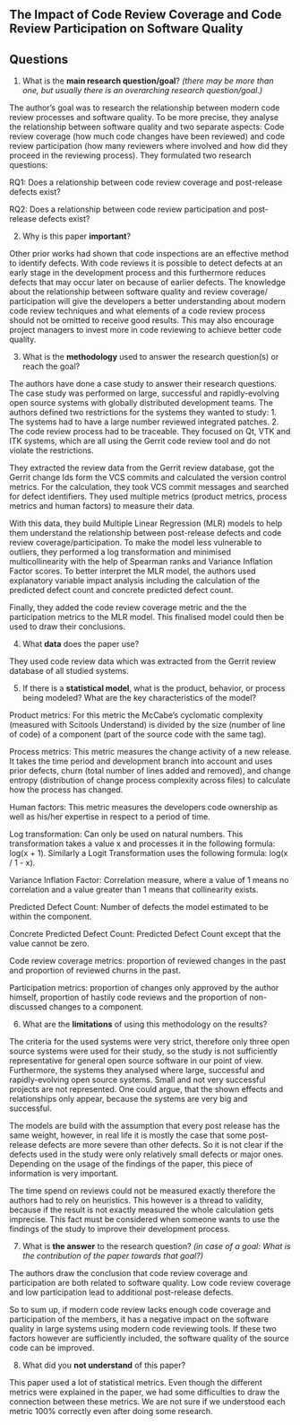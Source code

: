 ## The Impact of Code Review Coverage and Code Review Participation on Software Quality

## Questions

1. What is the **main research question/goal**? _(there may be more than one, but usually there is an overarching research question/goal.)_

The author’s goal was to research the relationship between modern code review processes and software quality. To be more precise, they analyse the relationship between software quality and two separate aspects: Code review coverage (how much code changes have been reviewed) and code review participation (how many reviewers where involved and how did they proceed in the reviewing process). They formulated two research questions:

RQ1: Does a relationship between code review coverage and post-release defects exist?

RQ2: Does a relationship between code review participation and post-release defects exist?

2. Why is this paper **important**?

Other prior works had shown that code inspections are an effective method to identify defects. With code reviews it is possible to detect defects at an early stage in the development process and this furthermore reduces defects that may occur later on because of earlier defects. 
The knowledge about the relationship between software quality and  review coverage/ participation will give the developers a better understanding about modern code review techniques and what elements of a code review process should not be omitted to receive good results. This may also encourage project managers to invest more in code reviewing to achieve better code quality.

3. What is the **methodology** used to answer the research question(s) or reach the goal?

The authors have done a case study to answer their research questions. The case study was performed on large, successful and rapidly-evolving open source systems with globally distributed development teams. The authors defined two restrictions for the systems they wanted to study: 1. The systems had to have a large number reviewed integrated patches. 2. The code review process had to be traceable. They focused on Qt, VTK and ITK systems, which are all using the Gerrit code review tool and do not violate the restrictions. 

They extracted the review data from the Gerrit review database, got the Gerrit change Ids form the VCS commits and calculated the version control metrics. For the calculation, they took VCS commit messages and searched for defect identifiers. They used multiple metrics (product metrics, process metrics and human factors) to measure their data. 

With this data, they build Multiple Linear Regression (MLR) models to help them understand the relationship between post-release defects and code review coverage/participation. To make the model less vulnerable to outliers, they performed a log transformation and minimised multicollinearity with the help of Spearman ranks and Variance Inflation Factor scores. To better interpret the MLR model, the authors used explanatory variable impact analysis including the calculation of the predicted defect count and concrete predicted defect count. 

Finally, they added the code review coverage metric and the the participation metrics to the MLR model. This finalised model could then be used to draw their conclusions.

4. What **data** does the paper use?

They used code review data which was extracted from the Gerrit review database of all studied systems.

5. If there is a **statistical model**, what is the product, behavior, or process being modeled? What are the key characteristics of the model?

Product metrics: For this metric the McCabe’s cyclomatic complexity (measured with Scitools Understand) is divided by the size (number of line of code) of a component (part of the source code with the same tag).

Process metrics: This metric measures the change activity of a new release. It takes the time period and development branch into account and uses prior defects, churn (total number of lines added and removed), and change entropy (distribution of change process complexity across files) to calculate how the process has changed. 

Human factors: This metric measures the developers code ownership as well as his/her expertise in respect to a period of time.

Log transformation: Can only be used on natural numbers. This transformation takes a value x and processes it in the following formula: log(x + 1). Similarly a Logit Transformation uses the following formula: log(x / 1 - x). 

Variance Inflation Factor: Correlation measure, where a value of 1 means no correlation and a value greater than 1 means that collinearity exists.

Predicted Defect Count: Number of defects the model estimated to be within the component.

Concrete Predicted Defect Count: Predicted Defect Count except that the value cannot be zero. 

Code review coverage metrics: proportion of reviewed changes in the past and proportion of reviewed churns in the past. 

Participation metrics: proportion of changes only approved by the author himself, proportion of hastily code reviews and the proportion of non-discussed changes to a component. 

6. What are the **limitations** of using this methodology on the results?

The criteria for the used systems were very strict, therefore only three open source systems were used for their study, so the study is not sufficiently representative for general open source software in our point of view. Furthermore, the systems they analysed where large, successful and rapidly-evolving open source systems. Small and not very successful projects are not represented. One could argue, that the shown effects and relationships only appear, because the systems are very big and successful. 

The models are build with the assumption that every post release has the same weight, however, in real life it is mostly the case that some post-release defects are more severe than other defects. So it is not clear if the defects used in the study were only relatively small defects or major ones. Depending on the usage of the findings of the paper, this piece of information is very important. 

The time spend on reviews could not be measured exactly therefore the authors had to rely on heuristics. This however is a thread to validity, because if the result is not exactly measured the whole calculation gets imprecise. This fact must be considered when someone wants to use the findings of the study to improve their development process.


7. What is **the answer** to the research question? _(in case of a goal: What is the contribution of the paper towards that goal?)_

The authors draw the conclusion that code review coverage and participation are both related to software quality. Low code review coverage and low participation lead to additional post-release defects. 

So to sum up, if modern code review lacks enough code coverage and participation of the members, it has a negative impact on the software quality in large systems using modern code reviewing tools. If these two factors however are sufficiently included, the software quality of the source code can be improved. 

8. What did you **not understand** of this paper?

This paper used a lot of statistical metrics. Even though the different metrics were explained in the paper, we had some difficulties to draw the connection between these metrics. We are not sure if we understood each metric 100% correctly even after doing some research. 
